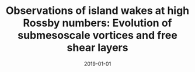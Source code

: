 ---
title: 'Observations of island wakes at high Rossby numbers: Evolution of submesoscale
  vortices and free shear layers'
authors:
- Ming-Huei Chang
- Sen Jan
- Chih-Lun Liu
- Yu-Hsin Cheng
- Vigan Mensah
date: '2019-01-01'
publishDate: '2023-12-24T20:27:50.132702Z'
publication_types: ['article-journal']
publication: '*Journal of Physical Oceanography*'
doi: 'https://doi.org/10.1175/JPO-D-19-0035.1'


# Custom links (uncomment lines below)
# links:
# - name: Custom Link
#   url: http://example.org

# Display this page in the Featured widget?
featured: true

url_pdf: ''
url_code: 'https://github.com/HugoBlox/hugo-blox-builder'
url_dataset: 'https://github.com/HugoBlox/hugo-blox-builder'
url_poster: ''
url_project: ''
url_slides: ''
url_source: 'https://github.com/HugoBlox/hugo-blox-builder'
url_video: 'https://youtube.com'
---